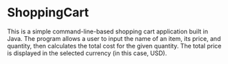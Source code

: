 # ShoppingCart
This is a simple command-line-based shopping cart application built in Java. The program allows a user to input the name of an item, its price, and quantity, then calculates the total cost for the given quantity. The total price is displayed in the selected currency (in this case, USD).
